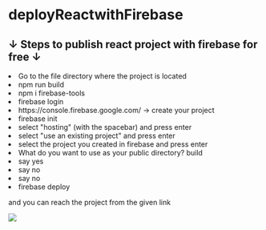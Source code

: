 # deployReactwithFirebase
↓ Steps to publish react project with firebase for free ↓
-----------------------------------------------------
<li> Go to the file directory where the project is located </li>
<li> npm run build </li>
<li> npm i firebase-tools </li>
<li> firebase login </li>
<li> https://console.firebase.google.com/ -> create your project </li>
<li> firebase init </li>
<li> select "hosting" (with the spacebar) and press enter </li>
<li> select "use an existing project" and press enter </li>
<li> select the project you created in firebase and press enter </li>
<li> What do you want to use as your public directory? build </li>
<li> say yes </li>
<li> say no </li>
<li> say no </li>
<li> firebase deploy </li>

and you can reach the project from the given link



<img src="https://w3tpoint.com/uploads/4aea8d0b521f93686cc33940342f19ac.png" width="auto">
